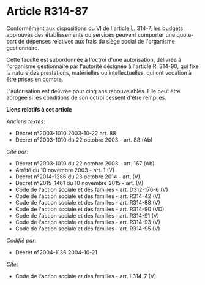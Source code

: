 # Article R314-87

Conformément aux dispositions du VI de l'article L. 314-7, les budgets approuvés des établissements ou services peuvent
comporter une quote-part de dépenses relatives aux frais du siège social de l'organisme gestionnaire. 

Cette faculté est subordonnée à l'octroi d'une autorisation, délivrée à l'organisme gestionnaire par l'autorité désignée à
l'article R. 314-90, qui fixe la nature des prestations, matérielles ou intellectuelles, qui ont vocation à être prises en
compte. 

L'autorisation est délivrée pour cinq ans renouvelables. Elle peut être abrogée si les conditions de son octroi cessent
d'être remplies.

**Liens relatifs à cet article**

_Anciens textes_:

  - Décret n°2003-1010 2003-10-22 art. 88
  - Décret n°2003-1010 du 22 octobre 2003 - art. 88 (Ab)

_Cité par_:

  - Décret n°2003-1010 du 22 octobre 2003 - art. 167 (Ab)
  - Arrêté du 10 novembre 2003 - art. 1 (V)
  - Décret n°2014-1286 du 23 octobre 2014 - art. (V)
  - Décret n°2015-1461 du 10 novembre 2015 - art. (V)
  - Code de l'action sociale et des familles - art. D312-176-6 (V)
  - Code de l'action sociale et des familles - art. R314-42 (V)
  - Code de l'action sociale et des familles - art. R314-88 (V)
  - Code de l'action sociale et des familles - art. R314-90 (VD)
  - Code de l'action sociale et des familles - art. R314-91 (V)
  - Code de l'action sociale et des familles - art. R314-93 (V)
  - Code de l'action sociale et des familles - art. R314-95 (V)

_Codifié par_:

  - Décret n°2004-1136 2004-10-21

_Cite_:

  - Code de l'action sociale et des familles - art. L314-7 (V)
